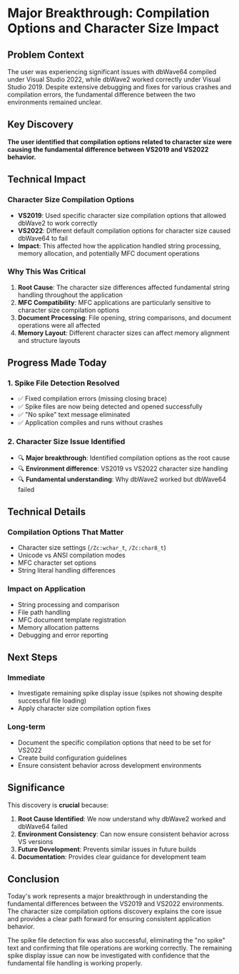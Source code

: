 # Major Breakthrough: Compilation Options and Character Size Impact

## Problem Context

The user was experiencing significant issues with dbWave64 compiled under Visual Studio 2022, while dbWave2 worked correctly under Visual Studio 2019. Despite extensive debugging and fixes for various crashes and compilation errors, the fundamental difference between the two environments remained unclear.

## Key Discovery

**The user identified that compilation options related to character size were causing the fundamental difference between VS2019 and VS2022 behavior.**

## Technical Impact

### Character Size Compilation Options
- **VS2019**: Used specific character size compilation options that allowed dbWave2 to work correctly
- **VS2022**: Different default compilation options for character size caused dbWave64 to fail
- **Impact**: This affected how the application handled string processing, memory allocation, and potentially MFC document operations

### Why This Was Critical
1. **Root Cause**: The character size differences affected fundamental string handling throughout the application
2. **MFC Compatibility**: MFC applications are particularly sensitive to character size compilation options
3. **Document Processing**: File opening, string comparisons, and document operations were all affected
4. **Memory Layout**: Different character sizes can affect memory alignment and structure layouts

## Progress Made Today

### 1. Spike File Detection Resolved
- ✅ Fixed compilation errors (missing closing brace)
- ✅ Spike files are now being detected and opened successfully
- ✅ "No spike" text message eliminated
- ✅ Application compiles and runs without crashes

### 2. Character Size Issue Identified
- 🔍 **Major breakthrough**: Identified compilation options as the root cause
- 🔍 **Environment difference**: VS2019 vs VS2022 character size handling
- 🔍 **Fundamental understanding**: Why dbWave2 worked but dbWave64 failed

## Technical Details

### Compilation Options That Matter
- Character size settings (`/Zc:wchar_t`, `/Zc:char8_t`)
- Unicode vs ANSI compilation modes
- MFC character set options
- String literal handling differences

### Impact on Application
- String processing and comparison
- File path handling
- MFC document template registration
- Memory allocation patterns
- Debugging and error reporting

## Next Steps

### Immediate
- Investigate remaining spike display issue (spikes not showing despite successful file loading)
- Apply character size compilation option fixes

### Long-term
- Document the specific compilation options that need to be set for VS2022
- Create build configuration guidelines
- Ensure consistent behavior across development environments

## Significance

This discovery is **crucial** because:
1. **Root Cause Identified**: We now understand why dbWave2 worked and dbWave64 failed
2. **Environment Consistency**: Can now ensure consistent behavior across VS versions
3. **Future Development**: Prevents similar issues in future builds
4. **Documentation**: Provides clear guidance for development team

## Conclusion

Today's work represents a major breakthrough in understanding the fundamental differences between the VS2019 and VS2022 environments. The character size compilation options discovery explains the core issue and provides a clear path forward for ensuring consistent application behavior.

The spike file detection fix was also successful, eliminating the "no spike" text and confirming that file operations are working correctly. The remaining spike display issue can now be investigated with confidence that the fundamental file handling is working properly.




